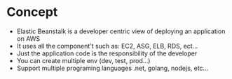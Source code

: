 # Concept
- Elastic Beanstalk is a developer centric view of deploying an application on AWS
- It uses all the component't such as: EC2, ASG, ELB, RDS, ect...
- Just the application code is the responsibility of the developer
- You can create multiple env (dev, test, prod...)
- Support multiple programing languages .net, golang, nodejs, etc...

